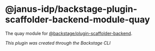 # @janus-idp/backstage-plugin-scaffolder-backend-module-quay

The quay module for [@backstage/plugin-scaffolder-backend](https://www.npmjs.com/package/@backstage/plugin-scaffolder-backend).

_This plugin was created through the Backstage CLI_
